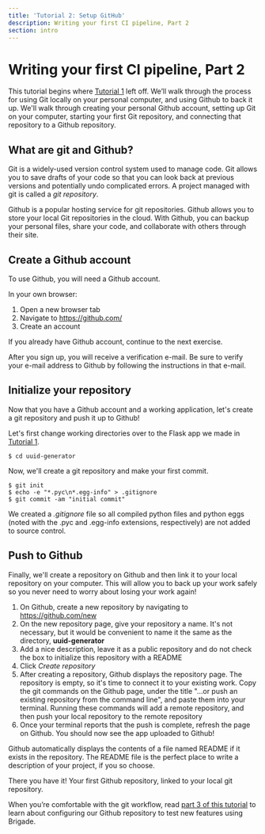 ```yaml
---
title: 'Tutorial 2: Setup GitHub'
description: Writing your first CI pipeline, Part 2
section: intro
---
```


# Writing your first CI pipeline, Part 2

This tutorial begins where [Tutorial 1][part1] left off. We’ll walk through the process for using Git locally on your personal computer, and using Github to back it up. We'll walk through creating your personal Github account, setting up Git on your computer, starting your first Git repository, and connecting that repository to a Github repository.

## What are git and Github?

Git is a widely-used version control system used to manage code. Git allows you to save drafts of your code so that you can look back at previous versions and potentially undo complicated errors. A project managed with git is called a *git repository*.

Github is a popular hosting service for git repositories. Github allows you to store your local Git repositories in the cloud. With Github, you can backup your personal files, share your code, and collaborate with others through their site.

## Create a Github account

To use Github, you will need a Github account.

In your own browser:

1. Open a new browser tab
2. Navigate to https://github.com/
3. Create an account

If you already have Github account, continue to the next exercise.

After you sign up, you will receive a verification e-mail. Be sure to verify your e-mail address to Github by following the instructions in that e-mail.

## Initialize your repository

Now that you have a Github account and a working application, let's create a git repository and push it up to Github!

Let's first change working directories over to the Flask app we made in [Tutorial 1][part1].

```
$ cd uuid-generator
```

Now, we'll create a git repository and make your first commit.

```
$ git init
$ echo -e "*.pyc\n*.egg-info" > .gitignore
$ git commit -am "initial commit"
```

We created a *.gitignore* file so all compiled python files and python eggs (noted with the .pyc and .egg-info extensions, respectively) are not added to source control.

## Push to Github

Finally, we'll create a repository on Github and then link it to your local repository on your computer. This will allow you to back up your work safely so you never need to worry about losing your work again!

1. On Github, create a new repository by navigating to https://github.com/new
2. On the new repository page, give your repository a name. It's not necessary, but it would be convenient to name it the same as the directory, **uuid-generator**
3. Add a nice description, leave it as a public repository and do not check the box to initialize this repository with a README
4. Click *Create repository*
5. After creating a repository, Github displays the repository page. The repository is empty, so it's time to connect it to your existing work. Copy the git commands on the Github page, under the title "...or push an existing repository from the command line", and paste them into your terminal. Running these commands will add a remote repository, and then push your local repository to the remote repository
6. Once your terminal reports that the push is complete, refresh the page on Github. You should now see the app uploaded to Github!

Github automatically displays the contents of a file named README if it exists in the repository. The README file is the perfect place to write a description of your project, if you so choose.

There you have it! Your first Github repository, linked to your local git repository.

When you’re comfortable with the git workflow, read [part 3 of this tutorial][part3] to learn about configuring our Github repository to test new features using Brigade.

[part1]: ../tutorial01
[part3]: ../tutorial03